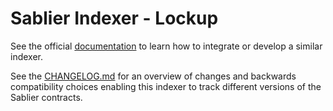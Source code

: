 # Sablier Indexer - Lockup

See the official [documentation](https://docs.sablier.com) to learn how to integrate or develop a similar indexer.

See the [CHANGELOG.md](./CHANGELOG.md) for an overview of changes and backwards compatibility choices enabling this
indexer to track different versions of the Sablier contracts.
